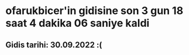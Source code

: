 # ofarukbicer'in gidisine son 3 gun 18 saat 4 dakika 06 saniye kaldi

## Gidis tarihi: 30.09.2022 :(